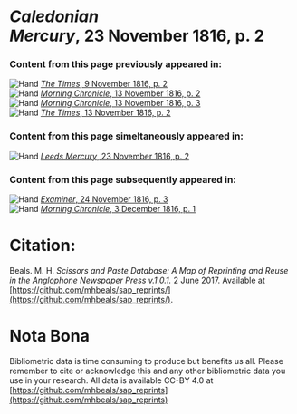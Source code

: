 # *Caledonian Mercury*, 23 November 1816, p. 2  
  
### Content from this page previously appeared in:  
![Hand](http://scissorsandpaste.net/wp-content/uploads/2017/06/smallhandpointer.png) [*The Times*, 9 November 1816, p. 2](https://mhbeals.github.io/sap_html/The-Times/The-Times-9-November-1816-p-2)  
![Hand](http://scissorsandpaste.net/wp-content/uploads/2017/06/smallhandpointer.png) [*Morning Chronicle*, 13 November 1816, p. 2](https://mhbeals.github.io/sap_html/Morning-Chronicle/Morning-Chronicle-13-November-1816-p-2)  
![Hand](http://scissorsandpaste.net/wp-content/uploads/2017/06/smallhandpointer.png) [*Morning Chronicle*, 13 November 1816, p. 3](https://mhbeals.github.io/sap_html/Morning-Chronicle/Morning-Chronicle-13-November-1816-p-3)  
![Hand](http://scissorsandpaste.net/wp-content/uploads/2017/06/smallhandpointer.png) [*The Times*, 13 November 1816, p. 2](https://mhbeals.github.io/sap_html/The-Times/The-Times-13-November-1816-p-2)  
  
### Content from this page simeltaneously appeared in:  
![Hand](http://scissorsandpaste.net/wp-content/uploads/2017/06/smallhandpointer.png) [*Leeds Mercury*, 23 November 1816, p. 2](https://mhbeals.github.io/sap_html/Leeds-Mercury/Leeds-Mercury-23-November-1816-p-2)  
  
### Content from this page subsequently appeared in:  
![Hand](http://scissorsandpaste.net/wp-content/uploads/2017/06/smallhandpointer.png) [*Examiner*, 24 November 1816, p. 3](https://mhbeals.github.io/sap_html/Examiner/Examiner-24-November-1816-p-3)  
![Hand](http://scissorsandpaste.net/wp-content/uploads/2017/06/smallhandpointer.png) [*Morning Chronicle*, 3 December 1816, p. 1](https://mhbeals.github.io/sap_html/Morning-Chronicle/Morning-Chronicle-3-December-1816-p-1)  


# Citation: 

Beals. M. H. *Scissors and Paste Database: A Map of Reprinting and Reuse in the Anglophone Newspaper Press v.1.0.1.* 2 June 2017. Available at [https://github.com/mhbeals/sap_reprints/](https://github.com/mhbeals/sap_reprints/). 

# Nota Bona

Bibliometric data is time consuming to produce but benefits us all. Please remember to cite or acknowledge this and any other bibliometric data you use in your research. All data is available CC-BY 4.0 at [https://github.com/mhbeals/sap_reprints](https://github.com/mhbeals/sap_reprints)